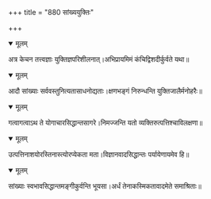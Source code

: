 +++
title = "880 सांख्ययुक्तिः"

+++


<details open><summary>मूलम्</summary>

अत्र केचन तत्त्वज्ञाः युक्तिज्ञपरिशीलनात्।अभिप्रायमिमं कंचिद्विशदीर्कुर्वते यथा॥
</details>



<details open><summary>मूलम्</summary>

आदौ सांख्याः सर्ववस्तुनित्यतासाधनोद्यताः।क्षणभङ्गं निरुन्धन्ति युक्तिजालैर्मनोहरैः॥
</details>



<details open><summary>मूलम्</summary>

गत्वागत्वाऽथ ते योगाचारसिद्धान्तसागरे।निमज्जन्ति यतो व्यक्तिरुत्पत्तिश्चाविलक्षणा॥
</details>



<details open><summary>मूलम्</summary>

उत्पत्तिनाशयोरस्तिनास्त्योरप्येकता मता।विज्ञानवादसिद्धान्तः पर्यायेणायमेव हि॥
</details>



<details open><summary>मूलम्</summary>

सांख्याः स्वभावसिद्धान्तमङ्गीकुर्वन्ति भूयसा।अर्धं तेनाकस्मिकतावादमेते समाश्रिताः॥
</details>

